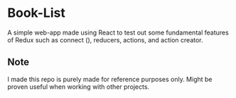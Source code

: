 # Book-List

A simple web-app made using React to test out some fundamental features of Redux such as connect (), reducers, actions, and action creator.

## Note

I made this repo is purely made for reference purposes only. Might be proven useful when working with other projects.
